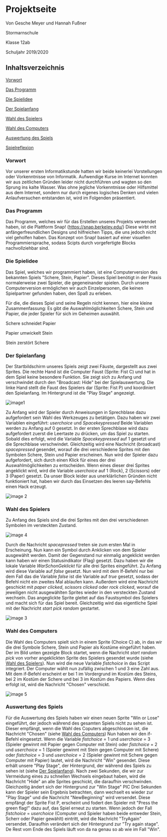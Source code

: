 # Projektseite

Von Gesche Meyer und Hannah Fußner

Stormarnschule

Klasse 12ab

Schuljahr 2019/2020

## Inhaltsverzeichnis
[Vorwort](#1)

[Das Programm](#2)

[Die Spielidee](#3)

[Der Spielanfang](#4)

[Wahl des Spielers](#5)

[Wahl des Computers](#6)

[Auswertung des Spiels](#7)

[Spielreflexion](#8)



### Vorwort<a name="1"></a>
Vor unserer ersten Informatikstunde hatten wir beide keinerlei Vorstellungen oder Vorkenntnisse von Informatik. Aufwendige Kurse im Internet konnten wir aus zeitlichen Gründen leider nicht durchführen und wagten so den Sprung ins kalte Wasser. Was ohne jegliche Vorkenntnisse oder Hilfsmittel aus dem Internet, sondern nur durch eigenes logisches Denken und vielen Anlaufversuchen entstanden ist, wird im Folgenden präsentiert.

### Das Programm<a name="2"></a>
Das Programm, welches wir für das Erstellen unseres Projekts verwendet haben, ist die Plattform Snap! (https://snap.berkeley.edu/)
Diese wirbt mit anfängerfreundlichen Designs und hilfreichen Tipps, die uns jedoch nicht viel geholfen haben. Das Konzept von Snap! basiert auf einer visuellen Programmiersprache, sodass Scipts durch vorgefertigte Blocks nachvollziehbar sind. 

### Die Spielidee<a name="3"></a>
Das Spiel, welches wir programmiert haben, ist eine Computerversion des bekannten Spiels "Schere, Stein, Papier". Dieses Spiel benötigt in der Praxis normalerweise zwei Spieler, die gegeneinander spielen. Durch unsere Computerversion ermöglichen wir auch Einzelpersonen, die keinen Spielpartner gefunden haben, den Spaß zu erleben. 

Für die, die dieses Spiel und seine Regeln nicht kennen, hier eine kleine Zusammenfassung: 
Es gibt die Auswahlmöglichkeiten Schere, Stein und Papier, die jeder Spieler für sich im Geheimen auswählt. 

Schere schneidet Papier

Papier umwickelt Stein

Stein zerstört Schere

### Der Spielanfang<a name="4"></a>
Der Startbildschirm unseres Spiels zeigt zwei Fäuste, dargestellt aus zwei Sprites. Die rechte Hand ist die Computer Faust (Sprite: Fist C) und hat in dem Spiel keine besondere Funktion. Sie zeigt sich zu Anfang und verschwindet durch den "Broadcast: Hide" bei der Spielauswertung. Die linke Hand stellt die Faust des Spielers dar (Sprite: Fist P) und koordiniert den Spielanfang.
Im Hintergrund ist die "Play Stage" angezeigt.

![image1](https://github.com/userhg/Stundenblog/blob/master/images/Play%20stage.png)

Zu Anfang wird der Spieler durch Anweisungen in Sprechblase dazu aufgefordert sein Wahl des Werkzeuges zu betätigen.
Dazu haben wir zwei Variablen eingeführt: *userchoice* und *Spacekeypressed*
Beide Variablen werden zu Anfang auf 0 gesetzt.
In der ersten Sprechblase wird dazu aufgefordert zuerst die Leertaste zu drücken, um das Spiel zu starten.
Sobald dies erfolgt, wird die Variable *Spacekeypressed* auf 1 gesetzt und die Sprechblase verschwindet.
Gleichzeitig wird eine Nachricht (broadcast) *spacepressed* gesendet, worauf die drei verschiedene Sprites mit den Symbolen Schere, Stein und Papier erscheinen. Nun wird der Spieler dazu aufgefordert, sich durch einen Klick für eines der drei Auswahlmöglichkeiten zu entscheiden. Wenn eines dieser drei Sprites angeklickt wird, wird die Variable *userchoice* auf 1 (Rock), 2 (Scissors) oder 3 (Paper) gesetzt. Da unser Block leider aus unerklärlichen Gründen nicht funktioniert hat, haben wir durch das Einsetzen des leeren say-Befehls einen Hack erzeugt.

![image 2](https://github.com/userhg/Stundenblog/blob/master/images/Spielanfang%20endv..png)

### Wahl des Spielers<a name="5"></a>

Zu Anfang des Spiels sind die drei Sprites mit den drei verschiedenen Symbolen im versteckten Zustand. 

![image 4](https://github.com/userhg/Stundenblog/blob/master/images/Sprites%20RPS.png)

Durch die Nachricht *spacepressed* treten sie zum ersten Mal in Erscheinung. Nun kann ein Symbol durch Anklicken von dem Spieler ausgewählt werden. Damit der Gegenstand nur einmalig angeklickt werden kann haben wir einen Statusindikator (Flag) gesetzt. Dazu haben wir die lokale Variable *WarSchonGeklickt* für alle drei Sprites eingeführt. Zu Anfang wird diese Variable auf *false* gesetzt. 
Nun wird mit dem If-Befehl nur bei dem Fall das die Variable *false* ist die Variable auf *true* gesetzt, sodass der Befehl nicht ein zweites Mal ablaufen kann. Außerdem wird eine Nachricht geschickt mit *paper clicked*, *scissors clicked* oder *rock clicked*, worauf die jeweiligen nicht ausgewählten Sprites wieder in den versteckten Zustand wechseln. Das angeglickte Sprite gleitet auf das Faustsymbol des Spielers und macht sich für das Spiel bereit. Gleichzeitig wird das eigentliche Spiel mit der Nachricht *start pick random* gestartet.  

![image 3](https://github.com/userhg/Stundenblog/blob/master/images/Script%20Paper.png) 


### Wahl des Computers<a name="6"></a>

Die Wahl des Computers spielt sich in einem Sprite (Choice C) ab, in das wir die drei Symbole Schere, Stein und Papier als Kostüme eingeführt haben. Der im Bild unten gezeigte Block startet, wenn die Nachricht *start random pick* von vorher angeklickten Sprite des Spielers gesendet wurde (siehe [Wahl des Spielers](#5)).
Nun wird die neue Variable *fistchoice* in das Script integriert. Der Computer wählt nun zufällig zwischen 1 und 3 eine Zahl aus. Mit dem if-Befehl erscheint er bei 1 im Vordergrund im Kostüm des Steins, bei 2 im Kostüm der Schere und bei 3 im Kostüm des Papiers. Wenn dies erfolgt ist, wird die Nachricht "Chosen" verschickt. 

![image 5](https://github.com/userhg/Stundenblog/blob/master/images/Script%20computer.png)

### Auswertung des Spiels<a name="7"></a>

Für die Auswertung des Spiels haben wir einen neuen Sprite "Win or Lose" eingeführt, der jedoch während des gesamten Spiels nicht zu sehen ist. Dieser empfängt, wenn die Wahl des Coputers abgeschlossen ist, die Nachricht "Chosen" (siehe [Wahl des Computers](#6))
Nun haben wir den if-Befehl eingesetzt. Wenn die Variable 
*fistchoice* = 1 und *userchoice* = 3 (Spieler gewinnt mit Papier gegen Computer mit Stein) oder 
*fistchoice* = 2 und *userchoice* = 1 (Spieler gewinnt mit Stein gegen Computer mit Schere) oder
*fistchoice* = 3 und *userchoice* = 2 (Spieler gewinnt mit Schere gegen Computer mit Papier)
lautet, wird die Nachricht "Win" gesendet. Diese erhält unsere "Play Stage", der Hintergrund, der während des Spiels zu sehen ist (siehe [Der Spielanfang](#4)). 
Nach zwei Sekunden, die wir zur Vermeidung eines zu schnellen Wechsels eingebaut haben, wird die Nachricht "Hide" an alle Sprites geschickt, die daraufhin verschwinden. Gleichzeitig ändert sich der Hintergrund zur "Win Stage" PIC 
Drei Sekunden kann der Spieler sein Ergebnis betrachten, dann wechselt es wieder zur "Play Stage" und die Nachricht "NewBeginning" wird versendet. Diese empfängt der Sprite Fist P, erscheint und fodert den Spieler mit "Press the green flag!" dazu auf, das Spiel erneut zu starten. 
Wenn jedoch der Fall  *fistchoice* = *userchoice* (Computer und Spieler haben beide entweder Stein, Scherr oder Papier gewählt) eintritt, wird die Nachricht "TryAgain" versendet. Daraufhin verändert sich der Hintergrund zur "Try again stage". De Rest vom Ende des Spiels läuft von da na genau so ab wie im Fall "Win". 
